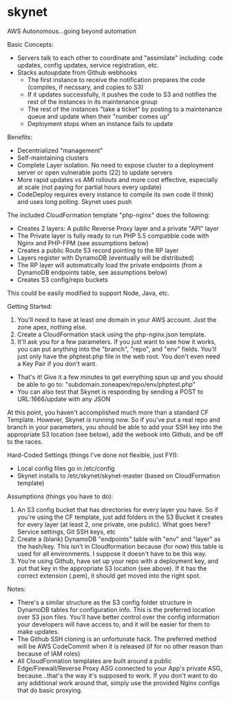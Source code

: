 skynet
======
AWS Autonomous...going beyond automation

Basic Concepts:
- Servers talk to each other to coordinate and "assimilate" including: code updates, config updates, service registration, etc.
- Stacks autoupdate from Github webhooks
  - The first instance to receive the notification prepares the code (compiles, if necssary, and copies to S3)
  - If it updates successfully, it pushes the code to S3 and notifies the rest of the instances in its maintenance group
  - The rest of the instances "take a ticket" by posting to a maintenance queue and update when their "number comes up"
  - Deployment stops when an instance fails to update

Benefits:
- Decentrialized "management"
- Self-maintaining clusters
- Complete Layer isolation. No need to expose cluster to a deployment server or open vulnerable ports (22) to update servers
- More rapid updates vs AMI rollouts and more cost effective, especially at scale (not paying for partial hours every update)
- CodeDeploy requires every instance to compile its own code (I think) and uses long polling. Skynet uses push

The included CloudFormation template "php-nginx" does the following:
- Creates 2 layers: A public Reverse Proxy layer and a private "API" layer
- The Private layer is fully ready to run PHP 5.5 compatible code with Nginx and PHP-FPM (see assumptions below)
- Creates a public Route 53 record pointing to the RP layer
- Layers register with DynamoDB (eventually will be distributed)
- The RP layer will automatically load the private endpoints (from a DynamoDB endpoints table, see assumptions below)
- Creates S3 config/repo buckets

This could be easily modified to support Node, Java, etc.

Getting Started:<br>
1) You'll need to have at least one domain in your AWS account. Just the zone apex, nothing else.<br>
2) Create a CloudFormation stack using the php-nginx.json template.<br>
3) It'll ask you for a few parameters. If you just want to see how it works, you can put anything into the "branch", "repo", and "env" fields. You'll just only have the phptest.php file in the web root. You don't even need a Key Pair if you don't want.<br>
- That's it! Give it a few minutes to get everything spun up and you should be able to go to: "subdomain.zoneapex/repo/env/phptest.php"
- You can also test that Skynet is responding by sending a POST to URL:1666/update with any JSON

At this point, you haven't accomplished much more than a standard CF Template. However, Skynet *is* running now. So if you've put a real repo and branch in your parameters, you should be able to add your SSH key into the appropriate S3 location (see below), add the webook into Github, and be off to the races.

Hard-Coded Settings (things I've done not flexible, just FYI):
- Local config files go in /etc/config
- Skynet installs to /etc/skynet/skynet-master (based on CloudFormation template)

Assumptions (things you have to do):<br>
1) An S3 config bucket that has directories for every layer you have. So if you're using the CF template, just add folders in the S3 Bucket it creates for every layer (at least 2, one private, one public). What goes here? Service settings, Git SSH keys, etc<br>
2) Create a (blank) DynamoDB "endpoints" table with "env" and "layer" as the hash/key. This isn't in Cloudformation because (for now) this table is used for all environments. I suppose it doesn't have to be this way.<br>
3) You're using Github, have set up your repo with a deployment key, and put that key in the appropriate S3 location (see above). If it has the correct extension (.pem), it should get moved into the right spot.

Notes:
- There's a similar structure as the S3 config folder structure in DynamoDB tables for configuration info. This is the preferred location over S3 json files. You'll have better control over the config information your developers will have access to, and it will be easier for them to make updates.
- The Github SSH cloning is an unfortunate hack. The preferred method will be AWS CodeCommit when it is released (if for no other reason than because of IAM roles)
- All CloudFormation templates are built around a public Edge/Firewall/Reverse Proxy ASG connected to your App's private ASG, because...that's the way it's supposed to work. If you don't want to do any additional work around that, simply use the provided Nginx configs that do basic proxying.
